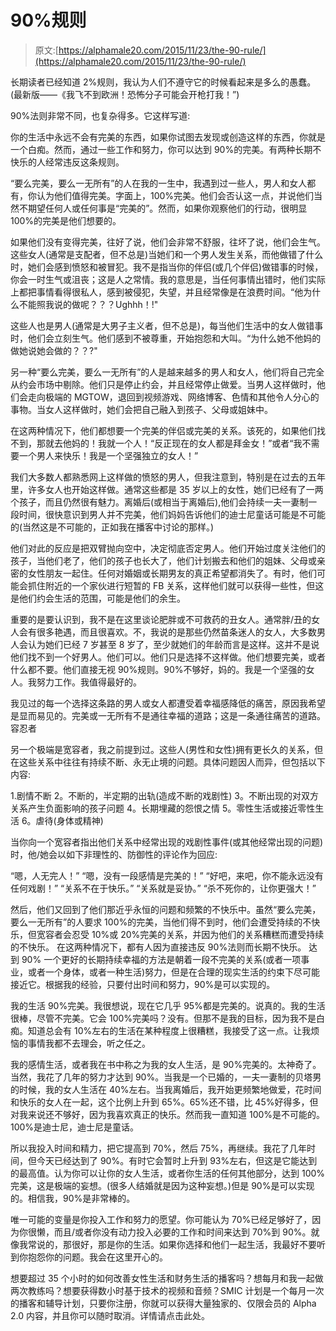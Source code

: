 # 90%规则

> 原文:[https://alphamale20.com/2015/11/23/the-90-rule/](https://alphamale20.com/2015/11/23/the-90-rule/)

长期读者已经知道 2%规则，我认为人们不遵守它的时候看起来是多么的愚蠢。(最新版——《我飞不到欧洲！恐怖分子可能会开枪打我！”)

90%法则非常不同，也复杂得多。它这样写道:

你的生活中永远不会有完美的东西，如果你试图去发现或创造这样的东西，你就是一个白痴。然而，通过一些工作和努力，你可以达到 90%的完美。有两种长期不快乐的人经常违反这条规则。

“要么完美，要么一无所有”的人在我的一生中，我遇到过一些人，男人和女人都有，你认为他们值得完美。字面上，100%完美。他们会否认这一点，并说他们当然不期望任何人或任何事是“完美的”。然而，如果你观察他们的行动，很明显 100%的完美是他们想要的。

如果他们没有变得完美，往好了说，他们会非常不舒服，往坏了说，他们会生气。这些女人(通常是支配者，但不总是)当她们和一个男人发生关系，而他做错了什么时，她们会感到愤怒和被冒犯。我不是指当你的伴侣(或几个伴侣)做错事的时候，你会一时生气或沮丧；这是人之常情。我的意思是，当任何事情出错时，他们实际上都把事情看得很私人，感到被侵犯，失望，并且经常像是在浪费时间。“他为什么不能照我说的做呢？？？Ughhh！!"

这些人也是男人(通常是大男子主义者，但不总是)，每当他们生活中的女人做错事时，他们会立刻生气。他们感到不被尊重，开始抱怨和大叫。“为什么她不他妈的做她说她会做的？？?"

另一种“要么完美，要么一无所有”的人是越来越多的男人和女人，他们将自己完全从约会市场中剔除。他们只是停止约会，并且经常停止做爱。当男人这样做时，他们会走向极端的 MGTOW，退回到视频游戏、网络博客、色情和其他令人分心的事物。当女人这样做时，她们会把自己融入到孩子、父母或姐妹中。

在这两种情况下，他们都想要一个完美的伴侣或完美的关系。该死的，如果他们找不到，那就去他妈的！我就一个人！“反正现在的女人都是拜金女！”或者“我不需要一个男人来快乐！我是一个坚强独立的女人！”

我们大多数人都熟悉网上这样做的愤怒的男人，但我注意到，特别是在过去的五年里，许多女人也开始这样做。通常这些都是 35 岁以上的女性，她们已经有了一两个孩子，而且仍然很有魅力。离婚后(或相当于离婚后),他们会持续一夫一妻制一段时间，很快意识到男人并不完美，他们妈妈告诉他们的迪士尼童话可能是不可能的(当然这是不可能的，正如我在播客中讨论的那样。)

他们对此的反应是把双臂抛向空中，决定彻底否定男人。他们开始过度关注他们的孩子，当他们老了，他们的孩子也长大了，他们计划搬去和他们的姐妹、父母或亲密的女性朋友一起住。任何对婚姻或长期男友的真正希望都消失了。有时，他们可能会抓住附近的一个家伙进行短暂的 FB 关系，这样他们就可以获得一些性，但这是他们约会生活的范围，可能是他们的余生。

重要的是要认识到，我不是在这里谈论肥胖或不可救药的丑女人。通常胖/丑的女人会有很多艳遇，而且很喜欢。不，我说的是那些仍然苗条迷人的女人，大多数男人会认为她们已经 7 岁甚至 8 岁了，至少就她们的年龄而言是这样。这并不是说他们找不到一个好男人。他们可以。他们只是选择不这样做。他们想要完美，或者什么都不要。他们直接无视 90%规则。90%不够好，妈的。我是一个坚强的女人。我努力工作。我值得最好的。

我见过的每一个选择这条路的男人或女人都遭受着幸福感降低的痛苦，原因我希望是显而易见的。完美或一无所有不是通往幸福的道路；这是一条通往痛苦的道路。容忍者

另一个极端是宽容者，我之前提到过。这些人(男性和女性)拥有更长久的关系，但在这些关系中往往有持续不断、永无止境的问题。具体问题因人而异，但包括以下内容:

1.剧情不断
2。不断的，半定期的出轨(造成不断的戏剧性)
3。不断出现的对双方关系产生负面影响的孩子问题
4。长期埋藏的怨恨之情
5。零性生活或接近零性生活
6。虐待(身体或精神)

当你向一个宽容者指出他们关系中经常出现的戏剧性事件(或其他经常出现的问题)时，他/她会以如下非理性的、防御性的评论作为回应:

“嗯，人无完人！”
“嗯，没有一段感情是完美的！”
“好吧，来吧，你不能永远没有任何戏剧！”
“关系不在于快乐。”
“关系就是妥协。”
“杀不死你的，让你更强大！”

然后，他们又回到了他们那近乎永恒的问题和频繁的不快乐中。虽然“要么完美，要么一无所有”的人要求 100%的完美，当他们得不到时，他们会遭受持续的不快乐，但宽容者会忍受 10%或 20%完美的关系，并因为他们的关系糟糕而遭受持续的不快乐。
在这两种情况下，都有人因为直接违反 90%法则而长期不快乐。
达到 90%
一个更好的长期持续幸福的方法是朝着一段不完美的关系(或者一项事业，或者一个身体，或者一种生活)努力，但是在合理的现实生活的约束下尽可能接近它。根据我的经验，只要付出时间和努力，90%是可以实现的。

我的生活 90%完美。我很想说，现在它几乎 95%都是完美的。说真的。我的生活很棒，尽管不完美。它会 100%完美吗？没有。但那不是我的目标，因为我不是白痴。知道总会有 10%左右的生活在某种程度上很糟糕，我接受了这一点。让我烦恼的事情我都不去理会，听之任之。

我的感情生活，或者我在书中称之为我的女人生活，是 90%完美的。太神奇了。当然，我花了几年的努力才达到 90%。当我是一个已婚的，一夫一妻制的贝塔男的时候，我的女人生活在 40%左右。当我离婚后，我开始更频繁地做爱，花时间和快乐的女人在一起，这个比例上升到 65%。65%还不错，比 45%好得多，但对我来说还不够好，因为我喜欢真正的快乐。然而我一直知道 100%是不可能的。100%是迪士尼，迪士尼是童话。

所以我投入时间和精力，把它提高到 70%，然后 75%，再继续。我花了几年时间，但今天已经达到了 90%。有时它会暂时上升到 93%左右，但这是它能达到的最高值。认为你可以让你的女人生活，或者你生活的任何其他部分，达到 100%完美，这是极端的妄想。(很多人结婚就是因为这种妄想。)但是 90%是可以实现的。相信我，90%是非常棒的。

唯一可能的变量是你投入工作和努力的愿望。你可能认为 70%已经足够好了，因为你很懒，而且/或者你没有动力投入必要的工作和时间来达到 70%到 90%。就像我常说的，那很好，那是你的生活。如果你选择和他们一起生活，我最好不要听到你抱怨你的问题。我会在这里开心的。

想要超过 35 个小时的如何改善女性生活和财务生活的播客吗？想每月和我一起做两次教练吗？想要获得数小时基于技术的视频和音频？SMIC 计划是一个每月一次的播客和辅导计划，只要你注册，你就可以获得大量独家的、仅限会员的 Alpha 2.0 内容，并且你可以随时取消。详情请点击此处。
